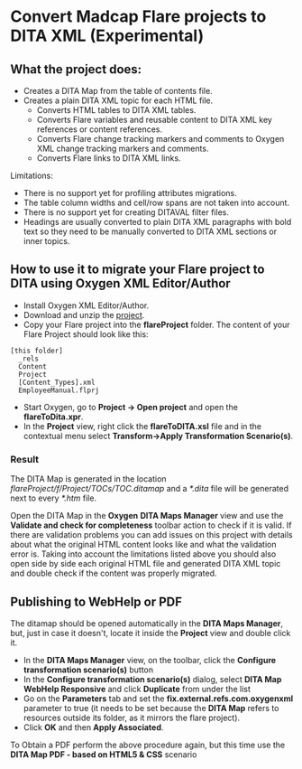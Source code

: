 # Convert Madcap Flare projects to DITA XML (Experimental)


## What the project does:

  - Creates a DITA Map from the table of contents file.
  - Creates a plain DITA XML topic for each HTML file.
    - Converts HTML tables to DITA XML tables.
    - Converts Flare variables and reusable content to DITA XML key references or content references.
    - Converts Flare change tracking markers and comments to Oxygen XML change tracking markers and comments.
    - Converts Flare links to DITA XML links.

Limitations:

  - There is no support yet for profiling attributes migrations.
  - The table column widths and cell/row spans are not taken into account.
  - There is no support yet for creating DITAVAL filter files.
  - Headings are usually converted to plain DITA XML paragraphs with bold text so they need to be manually converted to DITA XML sections or inner topics.
  
  
## How to use it to migrate your Flare project to DITA using Oxygen XML Editor/Author

- Install Oxygen XML Editor/Author.
- Download and unzip the [project](https://codeload.github.com/oxygenxml-incubator/FlareToDITA/zip/refs/heads/main).
- Copy your Flare project into the **flareProject** folder. The content of your Flare Project should look like this:
```
[this folder]
  _rels
  Content
  Project
  [Content_Types].xml
  EmployeeManual.flprj
```

- Start Oxygen, go to **Project -> Open project** and open the **flareToDita.xpr**.
- In the **Project** view, right click the **flareToDITA.xsl** file and in the contextual menu select **Transform->Apply Transformation Scenario(s)**.

### Result

The DITA Map is generated in the location *flareProject/f/Project/TOCs/TOC.ditamap* and a *\*.dita* file will be generated next to every *\*.htm* file.

Open the DITA Map in the **Oxygen** **DITA Maps Manager** view and use the **Validate and check for completeness** toolbar action to check if it is valid. If there are validation problems you can add issues on this project with details about what the original HTML content looks like and what the validation error is. Taking into account the limitations listed above you should also open side by side each original HTML file and generated DITA XML topic and double check if the content was properly migrated.



## Publishing to WebHelp or PDF

The ditamap should be opened automatically in the **DITA Maps Manager**, but, just in case it doesn't, locate it inside the **Project** view and double click it.

- In the **DITA Maps Manager** view, on the toolbar, click the **Configure transformation scenario(s)** button
- In the **Configure transformation scenario(s)** dialog, select **DITA Map WebHelp Responsive** and click **Duplicate** from under the list
- Go on the **Parameters** tab and set the **fix.external.refs.com.oxygenxml** parameter to true (it needs to be set because the **DITA Map** refers to resources outside its folder, as it mirrors the flare project).
- Click **OK** and then **Apply Associated**.

To Obtain a PDF perform the above procedure again, but this time use the **DITA Map PDF - based on HTML5 & CSS** scenario

